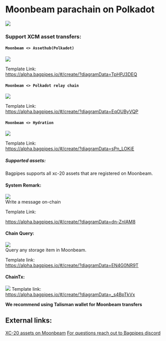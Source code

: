 # Moonbeam parachain on Polkadot


![](/img/moonbeam.png)


### Support XCM asset transfers:

#### `Moonbeam <> Assethub(Polkadot)`    
![](/img/moonbeamassethub.png)

Template Link:    
https://alpha.bagpipes.io/#/create/?diagramData=TpHPJ3DEQ 


#### `Moonbeam <> Polkadot relay chain`    
![](/img/moonbeampolkadot.png)   


Template Link:   
https://alpha.bagpipes.io/#/create/?diagramData=EqOUByVQP

#### `Moonbeam <> Hydration`    
![](/img/moonbeamhydra.png)   

Template Link:   
https://alpha.bagpipes.io/#/create/?diagramData=sPn_LOKiE 

##### Supported assets:
Bagpipes supports all xc-20 assets that are registered on Moonbeam. 

#### System Remark:   
![](/img/moonremark.png)   
Write a message on-chain  

Template Link:   

https://alpha.bagpipes.io/#/create/?diagramData=dn-ZnIAM8 



#### Chain Query:    
![](/img/moonbeamquery.png)  
Query any storage item in Moonbeam.

Template link:    
https://alpha.bagpipes.io/#/create/?diagramData=EN4G0NR9T



#### ChainTx:    

![](/img/moontx.png)
Template link:    
https://alpha.bagpipes.io/#/create/?diagramData=_s4BpTkVx 


**We recommend using Talisman wallet for Moonbeam transfers**



## External links:   
[XC-20 assets on Moonbeam](https://docs.moonbeam.network/builders/interoperability/xcm/xc20/overview/)
[For questions reach out to Bagpipes discord](https://discord.gg/dQafSnwFB7)   